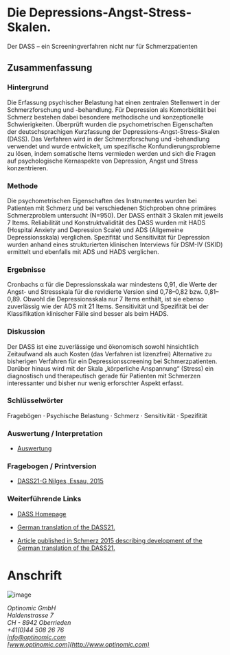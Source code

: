 
# Die Depressions-Angst-Stress-Skalen.

Der DASS – ein Screeningverfahren nicht nur für Schmerzpatienten

## Zusammenfassung
### Hintergrund
Die Erfassung psychischer Belastung hat einen zentralen Stellenwert in der Schmerzforschung und -behandlung. Für Depression als Komorbidität bei Schmerz bestehen dabei besondere methodische und konzeptionelle Schwierigkeiten. Überprüft wurden die psychometrischen Eigenschaften der deutschsprachigen Kurzfassung der Depressions-Angst-Stress-Skalen (DASS). Das Verfahren wird in der Schmerzforschung und -behandlung verwendet und wurde entwickelt, um spezifische Konfundierungsprobleme zu lösen, indem somatische Items vermieden werden und sich die Fragen auf psychologische Kernaspekte von Depression, Angst und Stress konzentrieren.

### Methode
Die psychometrischen Eigenschaften
des Instrumentes wurden bei Patienten
mit Schmerz und bei verschiedenen
Stichproben ohne primäres Schmerzproblem
untersucht (N=950). Der DASS enthält 3 Skalen
mit jeweils 7 Items. Reliabilität und Konstruktvalidität
des DASS wurden mit HADS
(Hospital Anxiety and Depression Scale) und
ADS (Allgemeine Depressionsskala) verglichen.
Spezifität und Sensitivität für Depression
wurden anhand eines strukturierten klinischen
Interviews für DSM-IV (SKID) ermittelt
und ebenfalls mit ADS und HADS verglichen.

### Ergebnisse
Cronbachs α für die Depressionsskala
war mindestens 0,91, die Werte
der Angst- und Stressskala für die revidierte
Version sind 0,78–0,82 bzw. 0,81–0,89. Obwohl
die Depressionsskala nur 7 Items enthält,
ist sie ebenso zuverlässig wie der ADS
mit 21 Items. Sensitivität und Spezifität bei
der Klassifikation klinischer Fälle sind besser
als beim HADS.

### Diskussion
Der DASS ist eine zuverlässige
und ökonomisch sowohl hinsichtlich Zeitaufwand
als auch Kosten (das Verfahren ist lizenzfrei)
Alternative zu bisherigen Verfahren
für ein Depressionsscreening bei Schmerzpatienten.
Darüber hinaus wird mit der Skala
„körperliche Anspannung“ (Stress) ein diagnostisch
und therapeutisch gerade für Patienten
mit Schmerzen interessanter und bisher
nur wenig erforschter Aspekt erfasst.

### Schlüsselwörter
Fragebögen · Psychische Belastung ·
Schmerz · Sensitivität · Spezifität



### Auswertung / Interpretation
- [Auswertung](http://www2.psy.unsw.edu.au/groups/dass/German/DASS21%20Nilges%20&%20Essau/German%20DASS21%20Auswertung.pdf)


### Fragebogen / Printversion
- [DASS21-G Nilges, Essau, 2015](http://www2.psy.unsw.edu.au/groups/dass/German/DASS21%20Nilges%20&%20Essau/German%20DASS21.pdf)


### Weiterführende Links
- [DASS Homepage](http://www.psy.unsw.edu.au/dass/)

- [German translation of the DASS21.](http://www2.psy.unsw.edu.au/groups/dass/German/DASS21%20Nilges%20&%20Essau/German%20DASS21%20Nilges%20Essau.htm)

- [Article published in Schmerz 2015 describing development of the German translation of the DASS21.](http://www2.psy.unsw.edu.au/groups/dass/German/DASS21%20Nilges%20&%20Essau/Nilges%20Essau%20DASS%20Schmerz%202015.pdf)



# Anschrift

![image](http://www.ottiger.org/optinomic_logo/optinomic_logo_small.png)

*Optinomic GmbH*   
*Haldenstrasse 7*     
*CH - 8942 Oberrieden*     
*+41(0)44 508 26 76*    
*info@optinomic.com*   
*[www.optinomic.com](http://www.optinomic.com)*   

